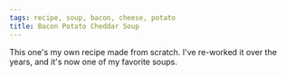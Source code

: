 ```yaml
---
tags: recipe, soup, bacon, cheese, potato
title: Bacon Potato Cheddar Soup
---
```


This one's my own recipe made from scratch. I've re-worked it over the
years, and it's now one of my favorite soups.

